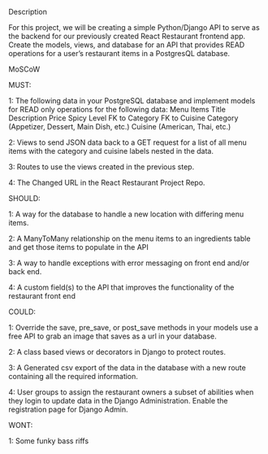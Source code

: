 Description

For this project, we will be creating a simple Python/Django API to serve as the backend for our previously created React Restaurant frontend app. 
Create the models, views, and database for an API that provides READ operations for a user’s restaurant items in a PostgresQL database. 

MoSCoW 

MUST: 

1: The following data in your PostgreSQL database and implement models for READ only operations for the following data:
Menu Items
Title
Description
Price
Spicy Level
FK to Category
FK to Cuisine
Category (Appetizer, Dessert, Main Dish, etc.)
Cuisine (American, Thai, etc.)

2: Views to send JSON data back to a GET request for a list of all menu items with the category and cuisine labels nested in the data.

3: Routes to use the views created in the previous step.

4: The Changed URL in the React Restaurant Project Repo. 


SHOULD: 

1: A way for the database to handle a new location with differing menu items. 

2: A ManyToMany relationship on the menu items to an ingredients table and get those items to populate in the API

3: A way to handle exceptions with error messaging on front end and/or back end.

4: A custom field(s) to the API that improves the functionality of the restaurant front end


COULD:

1: Override the save, pre_save, or post_save methods in your models use a free API to grab an image that saves as a url in your database.

2: A class based views or decorators in Django to protect routes.

3: A Generated csv export of the data in the database with a new route containing all the required information.

4: User groups to assign the restaurant owners a subset of abilities when they login to update data in the Django Administration. Enable the registration page for Django Admin.


WONT: 

1: Some funky bass riffs